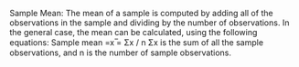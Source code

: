 Sample Mean:
The mean of a sample is computed by adding all of the observations in the sample and dividing by the number of observations. In the general case, the mean can be calculated, using the following equations:
Sample mean =x ̅= Σx / n
Σx is the sum of all the sample observations, and n is the number of sample observations.
